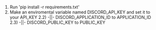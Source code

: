 1) Run 'pip install -r requirements.txt'
2) Make an enviromental variable named DISCORD_API_KEY and set it to your API_KEY
2.2) -||- DISCORD_APPLICATION_ID to APPLICATION_ID
2.3) -||- DISCORD_PUBLIC_KEY to PUBLIC_KEY